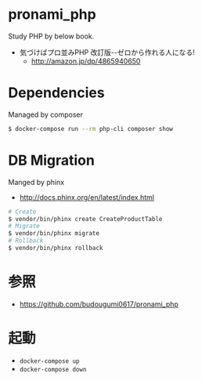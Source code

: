 # pronami_php

Study PHP by below book.

- 気づけばプロ並みPHP 改訂版--ゼロから作れる人になる!
  - http://amazon.jp/dp/4865940650

# Dependencies
Managed by composer

```bash
$ docker-compose run --rm php-cli composer show
```

# DB Migration
Manged by phinx

- http://docs.phinx.org/en/latest/index.html

```bash
# Create
$ vendor/bin/phinx create CreateProductTable
# Migrate
$ vendor/bin/phinx migrate
# Rollback
$ vendor/bin/phinx rollback
```
# 参照
- https://github.com/budougumi0617/pronami_php

# 起動
- `docker-compose up`
- `docker-compose down`